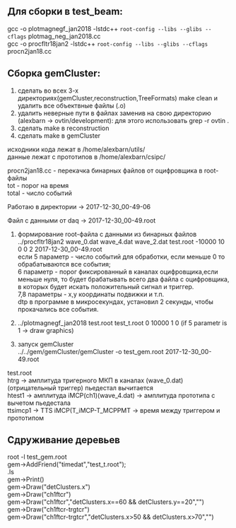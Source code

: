## Для сборки в test_beam:
gcc -o plotmagnegf_jan2018 -lstdc++ `root-config --libs --glibs --cflags` plotmag_neg_jan2018.cc <br />
gcc -o procfltr18jan2 -lstdc++ `root-config --libs --glibs --cflags ` procn2jan18.cc <br />


## Сборка gemCluster:
1) сделать во всех 3-х директориях(gemCluster,reconstruction,TreeFormats) make clean
и удалить все объектвные файлы (.o) <br />
2) удалить неверные пути в файлах заменив на свою директорию (alexbarn -> ovtin/development): для этого использовать grep -r ovtin . <br />
3) сделать make в reconstruction <br />
4) сделать make в gemCluster<br />

исходники кода лежат в /home/alexbarn/utils/ <br />
данные лежат с прототипов в /home/alexbarn/csipc/ <br />

procn2jan18.cc  - перекачка бинарных файлов от оцифровщика в root-файлы <br />
tot - порог на время <br />
total - число событий <br />

Работаю в директории  ->  2017-12-30_00-49-06 <br />

Файл с данными от daq ->  2017-12-30_00-49.root <br />

1) формирование root-файла с данными из бинарных файлов <br />
../procfltr18jan2 wave_0.dat wave_4.dat wave_2.dat test.root -10000 10 0 0 2 2017-12-30_00-49.root <br />
 если 5 параметр - число событий для обработки, если меньше 0 то обрабатываются все события; <br />
 6 параметр - порог фиксированный в каналах оцифровщика,если меньше нуля, то будет брабатывать 
 всего два файла с оцифровщика, в которых будет искать положительный сигнал и триггер. <br />
 7,8 параметры - x,y координаты подвижки и т.п.           
 dtp в программе в микросекундах, установил 2 секунды, чтобы прокачались все события. <br /> 

2) ../plotmagnegf_jan2018 test.root test_t.root 0 10000 1 0  (if 5 parametr is 1 -> draw graphics) <br />

3) запуск gemCluster <br />
../../gem/gemCluster/gemCluster -o test_gem.root 2017-12-30_00-49.root <br />

test.root <br />
htrg -> амплитуда тригерного МКП в каналах (wave_0.dat) (отрицательный триггер) пьедестал вычитается <br />
htest1 -> амплитуда iMCP(ch1)(wave_4.dat) -> амплитуда прототипа с вычетом пьедестала <br />
ttsimcp1 -> TTS iMCP(T_iMCP-T_MCPPMT -> время между триггером и прототипом <br />

## Сдруживание деревьев

root -l test_gem.root <br />
gem->AddFriend("timedat","test_t.root"); <br />
.ls <br />
gem->Print() <br />
gem->Draw("detClusters.x") <br />
gem->Draw("ch1ftcr")  <br />
gem->Draw("ch1ftcr","detClusters.x==60 && detClusters.y==20","") <br />
gem->Draw("ch1ftcr-trgtcr") <br />
gem->Draw("ch1ftcr-trgtcr","detClusters.x>50 && detClusters.x>70","") <br />

